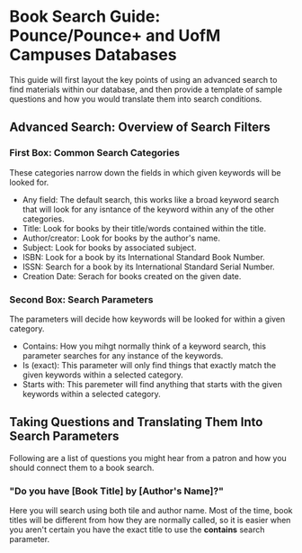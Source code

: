 # Book Search Guide: Pounce/Pounce+ and UofM Campuses Databases

This guide will first layout the key points of using an advanced search to find materials within our database, and then provide a template of sample
questions and how you would translate them into search conditions.  

## Advanced Search: Overview of Search Filters  
### First Box: Common Search Categories  
These categories narrow down the fields in which given keywords will be looked for.  
- Any field: The default search, this works like a broad keyword search that will look for any isntance of the keyword within any of the other categories.
- Title: Look for books by their title/words contained within the title.
- Author/creator: Look for books by the author's name.
- Subject: Look for books by associated subject.
- ISBN: Look for a book by its International Standard Book Number.
- ISSN: Search for a book by its International Standard Serial Number.
- Creation Date: Serach for books created on the given date.  

### Second Box: Search Parameters  
The parameters will decide how keywords will be looked for within a given category.  
- Contains: How you mihgt normally think of a keyword search, this parameter searches for any instance of the keywords.
- Is (exact): This parameter will only find things that exactly match the given keywords within a selected category.
- Starts with: This paremeter will find anything that starts with the given keywords within a selected category.  

## Taking Questions and Translating Them Into Search Parameters  
Following are a list of questions you might hear from a patron and how you should connect them to a book search.  
### "Do you have \[Book Title\] by \[Author's Name\]?"  
Here you will search using both tile and author name. Most of the time, book titles will be different from how they are normally called, so it is easier
when you aren't certain you have the exact title to use the **contains** search parameter.
